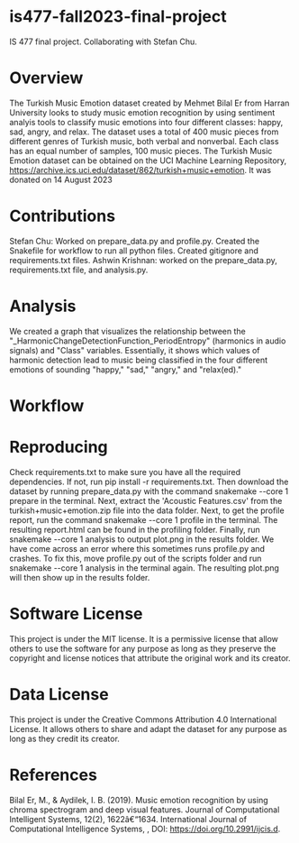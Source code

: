 # is477-fall2023-final-project
IS 477 final project. Collaborating with Stefan Chu.

# Overview
The Turkish Music Emotion dataset created by Mehmet Bilal Er from Harran University looks to study music emotion recognition by using sentiment analyis tools to classify music emotions into four different classes: happy, sad, angry, and relax. The dataset uses a total of 400 music pieces from different genres of Turkish music, both verbal and nonverbal. Each class has an equal number of samples, 100 music pieces. The Turkish Music Emotion dataset can be obtained on the UCI Machine Learning Repository, https://archive.ics.uci.edu/dataset/862/turkish+music+emotion. It was donated on 14 August 2023

# Contributions
Stefan Chu: Worked on prepare_data.py and profile.py. Created the Snakefile for workflow to run all python files. Created gitignore and requirements.txt files. Ashwin Krishnan: worked on the prepare_data.py, requirements.txt file, and analysis.py.

# Analysis
We created a graph that visualizes the relationship between the "_HarmonicChangeDetectionFunction_PeriodEntropy" (harmonics in audio signals) and "Class" variables. Essentially, it shows which values of harmonic detection lead to music being classified in the four different emotions of sounding "happy," "sad," "angry," and "relax(ed)." 

# Workflow

# Reproducing
Check requirements.txt to make sure you have all the required dependencies. If not, run pip install -r requirements.txt. Then download the dataset by running prepare_data.py with the command snakemake --core 1 prepare in the terminal. Next, extract the 'Acoustic Features.csv' from the turkish+music+emotion.zip file into the data folder. Next, to get the profile report, run the command snakemake --core 1 profile in the terminal. The resulting report.html can be found in the profiling folder. Finally, run snakemake --core 1 analysis to output plot.png in the results folder. We have come across an error where this sometimes runs profile.py and crashes. To fix this, move profile.py out of the scripts folder and run snakemake --core 1 analysis in the terminal again. The resulting plot.png will then show up in the results folder. 

# Software License

This project is under the MIT license. It is a permissive license that allow others to use the software for any purpose as long as they preserve the copyright and license notices that attribute the original work and its creator.

# Data License

This project is under the Creative Commons Attribution 4.0 International License. It allows others to share and adapt the dataset for any purpose as long as they credit its creator. 

# References
Bilal Er, M., & Aydilek, I. B. (2019). Music emotion recognition by using chroma spectrogram and deep visual features. Journal of Computational Intelligent Systems, 12(2), 1622â€“1634. International Journal of Computational Intelligence Systems, , DOI: https://doi.org/10.2991/ijcis.d.
